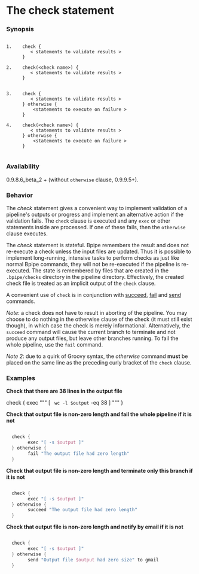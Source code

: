 # The check statement

### Synopsis

```    

1.    check {
         < statements to validate results >
      } 

2.    check(<check name>) {
         < statements to validate results >
      } 


3.    check {
         < statements to validate results >
      } otherwise {
          <statements to execute on failure >
      }
    
4.    check(<check name>) {
         < statements to validate results >
      } otherwise {
          <statements to execute on failure >
      }


```
    

### Availability

0.9.8.6_beta_2 +  (without `otherwise` clause, 0.9.9.5+).

### Behavior

The *check* statement gives a convenient way to implement validation of a
pipeline's outputs or progress and implement an alternative action if the
validation fails. The `check` clause is executed and any `exec` or other
statements inside are processed. If one of these fails, then the `otherwise`
clause executes.

The *check* statement is stateful. Bpipe remembers the result and does not
re-execute a check unless the input files are updated. Thus it is possible to
implement long-running, intensive tasks to perform checks as just like normal
Bpipe commands, they will not be re-executed if the pipeline is re-executed.
The state is remembered by files that are created in the `.bpipe/checks`
directory in the pipeline directory. Effectively, the created check file is
treated as an implicit output of the `check` clause.

A convenient use of `check` is in conjunction with [succeed](Language/Succeed),
[fail](Language/Fail) and [send](Language/Send) commands.

*Note*:  a check does not have to result in aborting of the pipeline.  You may
choose to do nothing in the otherwise clause of the check (it must still exist
though), in which case the check is merely informational.
Alternatively, the `succeed` command will cause the current branch to terminate
and not produce any output files, but leave other branches running. To fail the
whole pipeline, use the `fail` command.

*Note 2*: due to a quirk of Groovy syntax, the *otherwise* command **must** be
placed on the same line as the preceding curly bracket of the `check` clause.

### Examples

**Check that there are 38 lines in the output file**

check {
    exec """
        [ ` wc -l $output` -eq 38 ]
    """
}


**Check that output file is non-zero length and fail the whole pipeline if it is not**

```groovy 

  check {
        exec "[ -s $output ]"
  } otherwise {
        fail "The output file had zero length"
  }
```

**Check that output file is non-zero length and terminate only this branch if it is not**

```groovy 

  check {
        exec "[ -s $output ]"
  } otherwise {
        succeed "The output file had zero length"
  }
```

**Check that output file is non-zero length and notify by email if it is not**

```groovy 

  check {
        exec "[ -s $output ]"
  } otherwise {
        send "Output file $output had zero size" to gmail
  }
```
